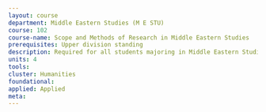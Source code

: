 ```yaml
---
layout: course 
department: Middle Eastern Studies (M E STU)
course: 102
course-name: Scope and Methods of Research in Middle Eastern Studies
prerequisites: Upper division standing
description: Required for all students majoring in Middle Eastern Studies, open to all students in International and Area Studies Teaching Program focusing on the Middle East interdisciplinary research strategies for the collection, interpretation, and analysis of data. Course integrates the study of the fundamental theories of social science, with the practical techniques of social science research methods.
units: 4
tools: 
cluster: Humanities
foundational: 
applied: Applied
meta: 
---
```

